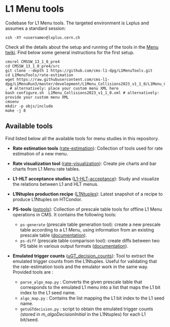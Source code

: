 # L1 Menu tools

Codebase for L1 Menu tools. The targeted environment is Lxplus and assumes a standard session:
```
ssh -XY <username>@lxplus.cern.ch
```
Check all the details about the setup and running of the tools in the [Menu twiki](https://twiki.cern.ch/twiki/bin/viewauth/CMS/HowToL1TriggerMenu#4_Run_3_settings). Find below some general instructions for the first setup.
```
cmsrel CMSSW_13_1_0_pre4
cd CMSSW_13_1_0_pre4/src
git clone --depth 1 https://github.com/cms-l1-dpg/L1MenuTools.git
cd L1MenuTools/rate-estimation
wget https://raw.githubusercontent.com/cms-l1-dpg/L1MenuRun3/master/development/L1Menu_Collisions2023_v1_1_0/L1Menu_Collisions2023_v1_1_0.xml . # alternatively: place your custom menu XML here
bash configure.sh  L1Menu_Collisions2023_v1_1_0.xml # alternatively: provide your custom menu XML
cmsenv
mkdir -p objs/include
make -j 8
```

## Available tools
Find listed below all the available tools for menu studies in this repository. 

* **Rate estimation tools** ([rate-estimation](rate-estimation/)): Collection of tools used for rate estimation of a new menu.
 
* **Rate visualization tool** ([rate-visualization](rate-visualization/)): Create pie charts and bar charts from L1 Menu rate tables.
 
* **L1-HLT acceptance studies** ([L1-HLT-acceptance](L1-HLT-acceptance/)): Study and visualize the relations between L1 and HLT menus.

* **L1Ntuples production recipe** ([L1Ntuples](L1Ntuples/)): Latest snapshot of a recipe to produce L1Ntuples on HTCondor.

* **PS-tools** ([pstools](pstools/)): Collection of prescale table tools for offline L1 Menu operations in CMS.  It contains the following tools:
  * `ps-generate` (prescale table generation tool): create a new prescale table according to a L1 Menu, using information from an existing prescale table ([documentation](pstools/docs/ps-generate.md)).
  * `ps-diff` (prescale table comparison tool): create diffs between two PS table in various output formats ([documentation](pstools/docs/ps-diff.md)).

* **Emulated trigger counts** ([uGT_decision_counts](uGT_decision_counts/)): Tool to extract the emulated trigger counts from the L1Ntuples. Useful for validating that the rate-estimation tools and the emulator work in the same way. Provided tools are :
  * `parse_algo_map.py` : Converts the given prescale table that corresponds to the emulated L1 menu into a list that maps the L1 bit index to the L1 seed name.
  * `algo_map.py` : Contains the list mapping the L1 bit index to the L1 seed name.
  * `getuGTdecision.py` : script to obtain the emulated trigger counts (stored in *m_algoDecisionInitial* in the L1Ntuples) for each L1 bit/seed.
